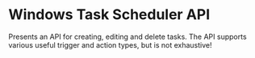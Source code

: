 # Windows Task Scheduler API

Presents an API for creating, editing and delete tasks. The API supports various useful trigger and action types, but is
not exhaustive!
